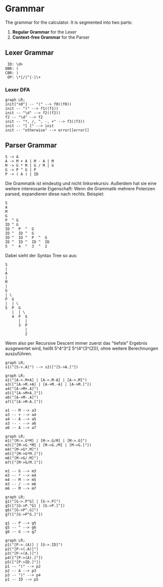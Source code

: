 # Grammar

The grammar for the calculator. It is segmented into two parts: 
1. **Regular Grammar** for the Lexer
2. **Context-free Grammar** for the Parser

## Lexer Grammar

```regexp
 ID: \d+
OBR: (
CBR: )
 OP: \*|/|^|-|\+
```

### Lexer DFA
```mermaid
graph LR;
init["s0"] -- "(" --> f0((f0))
init -- ")" --> f1((f1))
init -- "\d" --> f2((f2))
f2 -- "\d" --> f2
init -- "*, /, ^, -, +" --> f3((f3)) 
init -- "[ ]" --> init
init -- "otherwise" --> error[[error]]
```

## Parser Grammar

```
S -> A
A -> M + A | M - A | M
M -> G * M | G / M | G
G -> P ^ G | P
P -> ( A ) | ID
```

Die Grammatik ist eindeutig und nicht linksrekursiv. Außerdem hat sie eine weitere interessante
Eigenschaft: 
Wenn die Grammatik mehrere Potenzen parsed, expandieren diese nach rechts. Beispiel: 
```
S
A
M
G
P  ^ G
ID ^ G
ID ^  P  ^  G
ID ^  ID ^  G
ID ^  ID ^  P  ^  G
ID ^  ID ^  ID ^  ID 
5  ^  4  ^  3  ^  2
```

Dabei sieht der Syntax Tree so aus: 
```
S
|
A
|
M
|
G
| \
P  G
|  | \ 
5  P  G
   |  | \ 
   4  P  G
      |  |
      3  P
         |
         2
```
Wenn also per Recursive Descent immer zuerst das "tiefste" Ergebnis ausgewertet wird, heißt
5^4^3^2 5^(4^(3^(2))), ohne weitere Berechnungen auszuführen.

```mermaid
graph LR;
s1("[S->.A]") --> s2(["[S->A.]"])
```

```mermaid
graph LR;
a1("[A->.M+A] | [A->.M-A] | [A->.M]")
a3(["[A->M.+A] | [A->M.-A] | [A->M.]"])
a4("[A->M+.A]")
a5(["[A->M+A.]"])
a6("[A->M-.A]")
a7(["[A->M-A.]"])

a1 -- M --> a3
a3 -- + --> a4
a4 -- A --> a5
a3 -- - --> a6
a6 -- A --> a7
```

```mermaid
graph LR;
m1("[M->.G*M] | [M->.G/M] | [M->.G]")
m3(["[M->G.*M] | [M->G./M] | [M->G.]"])
m4("[M->G*.M]")
m5(["[M->G*M.]"])
m6("[M->G/.M]")
m7(["[M->G/M.]"])

m1 -- G --> m3
m3 -- * --> m4
m4 -- M --> m5
m3 -- / --> m6
m6 -- M --> m7
```

```mermaid
graph LR;
g1("[G->.P^G] | [G->.P]")
g5(["[G->P.^G] | [G->P.]"])
g6("[G->P^.G]")
g7(["[G->P^G.]"])

g1 -- P --> g5
g5 -- ^ --> g6
g6 -- G --> g7
```

```mermaid
graph LR;
p1("[P->.(A)] | [G->.ID]")
p2("[P->(.A)]")
p3("[P->(A.)]")
p4(["[P->(A).]"])
p5(["[P->ID.]"])
p1 -- "(" --> p2
p2 -- A --> p3
p3 -- ")" --> p4
p1 -- ID --> p5
```
